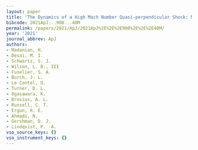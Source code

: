 ```yaml
---
layout: paper
title: 'The Dynamics of a High Mach Number Quasi-perpendicular Shock: MMS Observations'
bibcode: 2021ApJ...908...40M
permalink: /papers/2021/ApJ/2021ApJ%2E%2E%2E908%2E%2E%2E40M/
year: '2021'
journal_abbrev: ApJ
authors:
- Madanian, H.
- Desai, M. I.
- Schwartz, S. J.
- Wilson, L. B., III
- Fuselier, S. A.
- Burch, J. L.
- Le Contel, O.
- Turner, D. L.
- Ogasawara, K.
- Brosius, A. L.
- Russell, C. T.
- Ergun, R. E.
- Ahmadi, N.
- Gershman, D. J.
- Lindqvist, P. -A.
vso_source_keys: {}
vso_instrument_keys: {}
---
```

